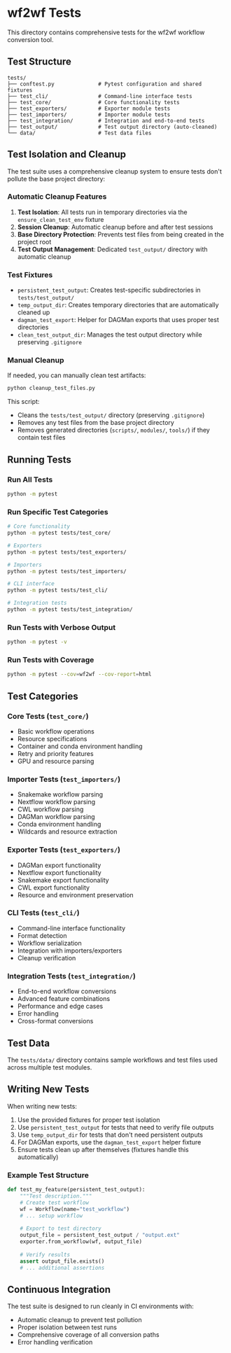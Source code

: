 # wf2wf Tests

This directory contains comprehensive tests for the wf2wf workflow conversion tool.

## Test Structure

```
tests/
├── conftest.py              # Pytest configuration and shared fixtures
├── test_cli/                # Command-line interface tests
├── test_core/               # Core functionality tests
├── test_exporters/          # Exporter module tests
├── test_importers/          # Importer module tests
├── test_integration/        # Integration and end-to-end tests
├── test_output/             # Test output directory (auto-cleaned)
└── data/                    # Test data files
```

## Test Isolation and Cleanup

The test suite uses a comprehensive cleanup system to ensure tests don't pollute the base project directory:

### Automatic Cleanup Features

1. **Test Isolation**: All tests run in temporary directories via the `ensure_clean_test_env` fixture
2. **Session Cleanup**: Automatic cleanup before and after test sessions
3. **Base Directory Protection**: Prevents test files from being created in the project root
4. **Test Output Management**: Dedicated `test_output/` directory with automatic cleanup

### Test Fixtures

- `persistent_test_output`: Creates test-specific subdirectories in `tests/test_output/`
- `temp_output_dir`: Creates temporary directories that are automatically cleaned up
- `dagman_test_export`: Helper for DAGMan exports that uses proper test directories
- `clean_test_output_dir`: Manages the test output directory while preserving `.gitignore`

### Manual Cleanup

If needed, you can manually clean test artifacts:

```bash
python cleanup_test_files.py
```

This script:
- Cleans the `tests/test_output/` directory (preserving `.gitignore`)
- Removes any test files from the base project directory
- Removes generated directories (`scripts/`, `modules/`, `tools/`) if they contain test files

## Running Tests

### Run All Tests
```bash
python -m pytest
```

### Run Specific Test Categories
```bash
# Core functionality
python -m pytest tests/test_core/

# Exporters
python -m pytest tests/test_exporters/

# Importers  
python -m pytest tests/test_importers/

# CLI interface
python -m pytest tests/test_cli/

# Integration tests
python -m pytest tests/test_integration/
```

### Run Tests with Verbose Output
```bash
python -m pytest -v
```

### Run Tests with Coverage
```bash
python -m pytest --cov=wf2wf --cov-report=html
```

## Test Categories

### Core Tests (`test_core/`)
- Basic workflow operations
- Resource specifications
- Container and conda environment handling
- Retry and priority features
- GPU and resource parsing

### Importer Tests (`test_importers/`)
- Snakemake workflow parsing
- Nextflow workflow parsing
- CWL workflow parsing
- DAGMan workflow parsing
- Conda environment handling
- Wildcards and resource extraction

### Exporter Tests (`test_exporters/`)
- DAGMan export functionality
- Nextflow export functionality
- Snakemake export functionality
- CWL export functionality
- Resource and environment preservation

### CLI Tests (`test_cli/`)
- Command-line interface functionality
- Format detection
- Workflow serialization
- Integration with importers/exporters
- Cleanup verification

### Integration Tests (`test_integration/`)
- End-to-end workflow conversions
- Advanced feature combinations
- Performance and edge cases
- Error handling
- Cross-format conversions

## Test Data

The `tests/data/` directory contains sample workflows and test files used across multiple test modules.

## Writing New Tests

When writing new tests:

1. Use the provided fixtures for proper test isolation
2. Use `persistent_test_output` for tests that need to verify file outputs
3. Use `temp_output_dir` for tests that don't need persistent outputs
4. For DAGMan exports, use the `dagman_test_export` helper fixture
5. Ensure tests clean up after themselves (fixtures handle this automatically)

### Example Test Structure

```python
def test_my_feature(persistent_test_output):
    """Test description."""
    # Create test workflow
    wf = Workflow(name="test_workflow")
    # ... setup workflow
    
    # Export to test directory
    output_file = persistent_test_output / "output.ext"
    exporter.from_workflow(wf, output_file)
    
    # Verify results
    assert output_file.exists()
    # ... additional assertions
```

## Continuous Integration

The test suite is designed to run cleanly in CI environments with:
- Automatic cleanup to prevent test pollution
- Proper isolation between test runs
- Comprehensive coverage of all conversion paths
- Error handling verification 